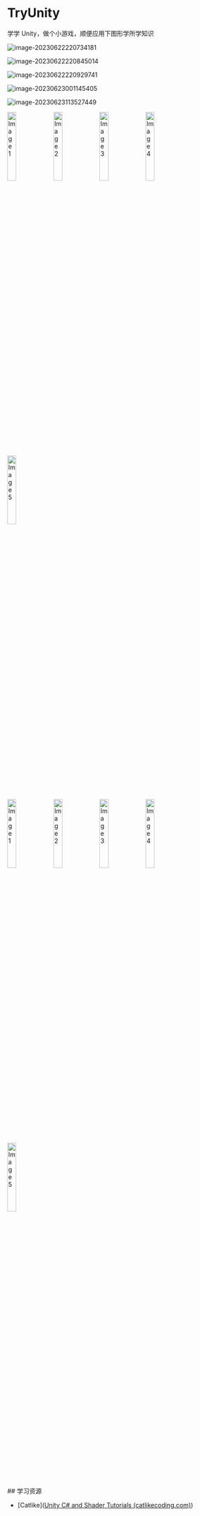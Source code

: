# TryUnity

学学 Unity，做个小游戏，顺便应用下图形学所学知识

![image-20230622220734181](./image/image-20230622220734181.png)

![image-20230622220845014](./image/image-20230622220845014.png)

![image-20230622220929741](./image/image-20230622220929741.png)



![image-20230623001145405](./image/image-20230623001145405.png)

![image-20230623113527449](./image/image-20230623113527449.png)

<div>
  <img src="./image/image-20230623152347011.png" alt="Image 1" style="width:20%;">
  <img src="./image/image-20230623152412098.png" alt="Image 2" style="width:20%;">
  <img src="./image/image-20230623152436928.png" alt="Image 3" style="width:20%;">
  <img src="./image/image-20230623152456296.png" alt="Image 4" style="width:20%;">
  <img src="./image/image-20230623152512449.png" alt="Image 5" style="width:20%;">
</div>

<div>
  <img src="./image/image-20230624230943947.png" alt="Image 1" style="width:20%;">
  <img src="./image/image-20230624230957997.png" alt="Image 2" style="width:20%;">
  <img src="./image/image-20230624231007705.png" alt="Image 3" style="width:20%;">
  <img src="./image/image-20230624231018555.png" alt="Image 4" style="width:20%;">
  <img src="./image/image-20230624231053414.png" alt="Image 5" style="width:20%;">
</div>
## 学习资源

- [Catlike]([Unity C# and Shader Tutorials (catlikecoding.com)](https://catlikecoding.com/unity/tutorials/))
